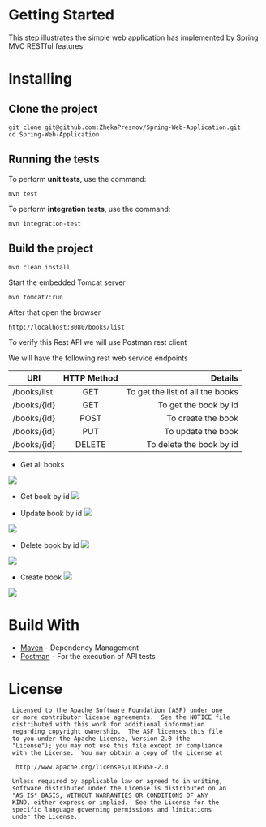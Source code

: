# Getting Started
This step illustrates the simple web application has implemented by Spring MVC RESTful features

# Installing 

## Clone the project

```
git clone git@github.com:ZhekaPresnov/Spring-Web-Application.git
cd Spring-Web-Application
```
## Running the tests

To perform **unit tests**, use the command: 
```
mvn test 
```
To perform **integration tests**, use the command:
```
mvn integration-test
``` 

## Build the project

```
mvn clean install
```

Start the embedded Tomcat server
```
mvn tomcat7:run
```

After that open the browser 

```
http://localhost:8080/books/list
```

To verify this Rest API we will use Postman rest client

We will have the following rest web service endpoints

| URI | HTTP Method | Details |
|-----------------|:----------------:|-----------:|
|/books/list      | GET  | To get the list of all the books|
|/books/{id}      | GET  | To get the book by id           |
|/books/{id}      | POST  | To create the book              |
|/books/{id}      | PUT | To update the book              |
|/books/{id}      | DELETE  | To delete the book by id        | 

*  Get all books
  
![](https://github.com/ZhekaPresnov/Spring-MVC-Web-Application/blob/master/pic/get_operation_list.png)

* Get book by id
![](https://github.com/ZhekaPresnov/Spring-MVC-Web-Application/blob/master/pic/get_operation_id.png)

* Update book by id
![](https://github.com/ZhekaPresnov/Spring-MVC-Web-Application/blob/master/pic/put_operation_(1).png)

![](https://github.com/ZhekaPresnov/Spring-MVC-Web-Application/blob/master/pic/put_operation_(2).png)

* Delete book by id
![](https://github.com/ZhekaPresnov/Spring-MVC-Web-Application/blob/master/pic/delete_operation_(1).png)

![](https://github.com/ZhekaPresnov/Spring-MVC-Web-Application/blob/master/pic/delete_operation_(2).png)

* Create book
![](https://github.com/ZhekaPresnov/Spring-MVC-Web-Application/blob/master/pic/post_operation_(1).png)

![](https://github.com/ZhekaPresnov/Spring-MVC-Web-Application/blob/master/pic/post_operation_(2).png)

# Build With
* [Maven](https://maven.apache.org/) - Dependency Management
* [Postman](https://www.postman.com/) - For the execution of API tests

# License
```
 Licensed to the Apache Software Foundation (ASF) under one
 or more contributor license agreements.  See the NOTICE file
 distributed with this work for additional information
 regarding copyright ownership.  The ASF licenses this file
 to you under the Apache License, Version 2.0 (the
 "License"); you may not use this file except in compliance
 with the License.  You may obtain a copy of the License at

  http://www.apache.org/licenses/LICENSE-2.0

 Unless required by applicable law or agreed to in writing,
 software distributed under the License is distributed on an
 "AS IS" BASIS, WITHOUT WARRANTIES OR CONDITIONS OF ANY
 KIND, either express or implied.  See the License for the
 specific language governing permissions and limitations
 under the License.
 ```
